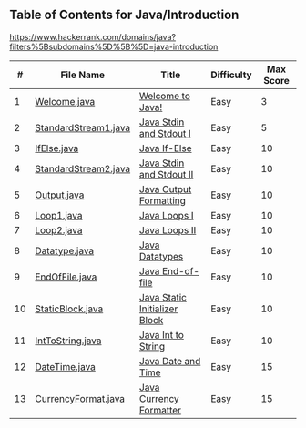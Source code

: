 ## Table of Contents for Java/Introduction
https://www.hackerrank.com/domains/java?filters%5Bsubdomains%5D%5B%5D=java-introduction

| #  | File Name                                    | Title                           | Difficulty | Max Score |
| -- | -------------------------------------------- | ------------------------------- | ---------- | --------- |
| 1  | [Welcome.java](Welcome.java)                 | [Welcome to Java!]              | Easy       | 3         |
| 2  | [StandardStream1.java](StandardStream1.java) | [Java Stdin and Stdout I]       | Easy       | 5         |
| 3  | [IfElse.java](IfElse.java)                   | [Java If-Else]                  | Easy       | 10        |
| 4  | [StandardStream2.java](StandardStream2.java) | [Java Stdin and Stdout II]      | Easy       | 10        |
| 5  | [Output.java](Output.java)                   | [Java Output Formatting]        | Easy       | 10        |
| 6  | [Loop1.java](Loop1.java)                     | [Java Loops I]                  | Easy       | 10        |
| 7  | [Loop2.java](Loop2.java)                     | [Java Loops II]                 | Easy       | 10        |
| 8  | [Datatype.java](Datatype.java)               | [Java Datatypes]                | Easy       | 10        |
| 9  | [EndOfFile.java](EndOfFile.java)             | [Java End-of-file]              | Easy       | 10        |
| 10 | [StaticBlock.java](StaticBlock.java)         | [Java Static Initializer Block] | Easy       | 10        |
| 11 | [IntToString.java](IntToString.java)         | [Java Int to String]            | Easy       | 10        |
| 12 | [DateTime.java](DateTime.java)               | [Java Date and Time]            | Easy       | 15        |
| 13 | [CurrencyFormat.java](CurrencyFormat.java)   | [Java Currency Formatter]       | Easy       | 15        |

[Welcome to Java!]: https://www.hackerrank.com/challenges/welcome-to-java/problem
[Java Stdin and Stdout I]: https://www.hackerrank.com/challenges/java-stdin-and-stdout-1/problem
[Java If-Else]: https://www.hackerrank.com/challenges/java-if-else/problem
[Java Stdin and Stdout II]: https://www.hackerrank.com/challenges/java-stdin-stdout/problem
[Java Output Formatting]: https://www.hackerrank.com/challenges/java-output-formatting/problem
[Java Loops I]: https://www.hackerrank.com/challenges/java-loops-i/problem
[Java Loops II]: https://www.hackerrank.com/challenges/java-loops/problem
[Java Datatypes]: https://www.hackerrank.com/challenges/java-datatypes/problem
[Java End-of-file]: https://www.hackerrank.com/challenges/java-end-of-file/problem
[Java Static Initializer Block]: https://www.hackerrank.com/challenges/java-static-initializer-block/problem
[Java Int to String]: https://www.hackerrank.com/challenges/java-int-to-string/problem
[Java Date and Time]: https://www.hackerrank.com/challenges/java-date-and-time/problem
[Java Currency Formatter]: https://www.hackerrank.com/challenges/java-currency-formatter/problem
